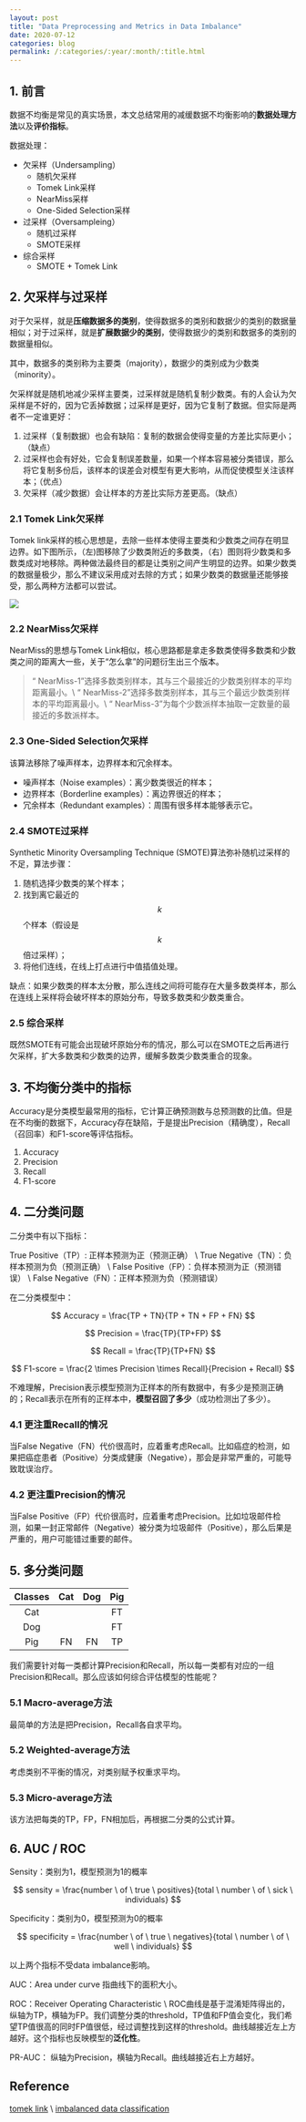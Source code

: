 ```yaml
---
layout: post
title: "Data Preprocessing and Metrics in Data Imbalance"
date: 2020-07-12
categories: blog
permalink: /:categories/:year/:month/:title.html
---
```


## 1. 前言
数据不均衡是常见的真实场景，本文总结常用的减缓数据不均衡影响的**数据处理方法**以及**评价指标**。

数据处理：

- 欠采样（Undersampling）
  - 随机欠采样
  - Tomek Link采样
  - NearMiss采样
  - One-Sided Selection采样
- 过采样（Oversampleing）
  - 随机过采样
  - SMOTE采样
- 综合采样
  - SMOTE + Tomek Link


## 2. 欠采样与过采样

对于欠采样，就是**压缩数据多的类别**，使得数据多的类别和数据少的类别的数据量相似；对于过采样，就是**扩展数据少的类别**，使得数据少的类别和数据多的类别的数据量相似。

其中，数据多的类别称为主要类（majority），数据少的类别成为少数类（minority）。

欠采样就是随机地减少采样主要类，过采样就是随机复制少数类。有的人会认为欠采样是不好的，因为它丢掉数据；过采样是更好，因为它复制了数据。但实际是两者不一定谁更好：
1. 过采样（复制数据）也会有缺陷：复制的数据会使得变量的方差比实际更小；（缺点）
2. 过采样也会有好处，它会复制误差数量，如果一个样本容易被分类错误，那么将它复制多份后，该样本的误差会对模型有更大影响，从而促使模型关注该样本；（优点）
3. 欠采样（减少数据）会让样本的方差比实际方差更高。（缺点）


### 2.1 Tomek Link欠采样

Tomek link采样的核心思想是，去除一些样本使得主要类和少数类之间存在明显边界。如下图所示，（左)图移除了少数类附近的多数类，（右）图则将少数类和多数类成对地移除。两种做法最终目的都是让类别之间产生明显的边界。如果少数类的数据量极少，那么不建议采用成对去除的方式；如果少数类的数据量还能够接受，那么两种方法都可以尝试。

![](/assets/data-preprocessing-and-metrics-in-data-imbalance/tomek_link.png)

### 2.2 NearMiss欠采样

NearMiss的思想与Tomek Link相似，核心思路都是拿走多数类使得多数类和少数类之间的距离大一些，关于“怎么拿”的问题衍生出三个版本。

> “ NearMiss-1”选择多数类别样本，其与三个最接近的少数类别样本的平均距离最小。\\
> “ NearMiss-2”选择多数类别样本，其与三个最远少数类别样本的平均距离最小。\\
> “ NearMiss-3”为每个少数派样本抽取一定数量的最接近的多数派样本。

### 2.3 One-Sided Selection欠采样

该算法移除了噪声样本，边界样本和冗余样本。
- 噪声样本（Noise examples）：离少数类很近的样本；
- 边界样本（Borderline examples）：离边界很近的样本；
- 冗余样本（Redundant examples）：周围有很多样本能够表示它。

### 2.4 SMOTE过采样

Synthetic Minority Oversampling Technique (SMOTE)算法弥补随机过采样的不足，算法步骤：

1. 随机选择少数类的某个样本；
2. 找到离它最近的$$k$$个样本（假设是$$k$$倍过采样）；
3. 将他们连线，在线上打点进行中值插值处理。

缺点：如果少数类的样本太分散，那么连线之间将可能存在大量多数类样本，那么在连线上采样将会破坏样本的原始分布，导致多数类和少数类重合。

### 2.5 综合采样

既然SMOTE有可能会出现破坏原始分布的情况，那么可以在SMOTE之后再进行欠采样，扩大多数类和少数类的边界，缓解多数类少数类重合的现象。


## 3. 不均衡分类中的指标
Accuracy是分类模型最常用的指标，它计算正确预测数与总预测数的比值。但是在不均衡的数据下，Accuracy存在缺陷，于是提出Precision（精确度），Recall（召回率）和F1-score等评估指标。

1. Accuracy
2. Precision
3. Recall
4. F1-score

## 4. 二分类问题
二分类中有以下指标：

True Positive（TP）: 正样本预测为正（预测正确） \\
True Negative（TN）：负样本预测为负（预测正确） \\
False Positive（FP）：负样本预测为正（预测错误） \\
False Negative（FN）：正样本预测为负（预测错误）

在二分类模型中：

$$
Accuracy = \frac{TP + TN}{TP + TN + FP + FN}
$$

$$
Precision = \frac{TP}{TP+FP}
$$

$$
Recall = \frac{TP}{TP+FN}
$$

$$
F1-score = \frac{2 \times Precision \times Recall}{Precision + Recall}
$$

不难理解，Precision表示模型预测为正样本的所有数据中，有多少是预测正确的；Recall表示在所有的正样本中，**模型召回了多少**（成功检测出了多少）。

### 4.1 更注重Recall的情况
当False Negative（FN）代价很高时，应着重考虑Recall。比如癌症的检测，如果把癌症患者（Positive）分类成健康（Negative），那会是非常严重的，可能导致耽误治疗。

### 4.2 更注重Precision的情况
当False Positive（FP）代价很高时，应着重考虑Precision。比如垃圾邮件检测，如果一封正常邮件（Negative）被分类为垃圾邮件（Positive），那么后果是严重的，用户可能错过重要的邮件。

## 5. 多分类问题

|  Classes | Cat | Dog | Pig |
|   :---:  |:---:|:---:|:---:|
|    Cat   |     |     |  FT |
|    Dog   |     |     |  FT |
|    Pig   |  FN |  FN |  TP |

我们需要针对每一类都计算Precision和Recall，所以每一类都有对应的一组Precision和Recall。那么应该如何综合评估模型的性能呢？

### 5.1 Macro-average方法
最简单的方法是把Precision，Recall各自求平均。

### 5.2 Weighted-average方法
考虑类别不平衡的情况，对类别赋予权重求平均。

### 5.3 Micro-average方法
该方法把每类的TP，FP，FN相加后，再根据二分类的公式计算。


## 6. AUC / ROC

Sensity：类别为1，模型预测为1的概率

$$
sensity = \frac{number \ of \ true \ positives}{total \ number \ of \ sick \ individuals}
$$

Specificity：类别为0，模型预测为0的概率

$$
specificity = \frac{number \ of \ true \ negatives}{total \ number \ of \ well \ individuals}
$$

以上两个指标不受data imbalance影响。

AUC：Area under curve
指曲线下的面积大小。

ROC：Receiver Operating Characteristic  \\
ROC曲线是基于混淆矩阵得出的，纵轴为TP，横轴为FP。我们调整分类的threshold，TP值和FP值会变化，我们希望TP值很高的同时FP值很低，经过调整找到这样的threshold。曲线越接近左上方越好。这个指标也反映模型的**泛化性**。

PR-AUC：
纵轴为Precision，横轴为Recall。曲线越接近右上方越好。


## Reference

[tomek link](https://imbalanced-learn.readthedocs.io/en/stable/auto_examples/under-sampling/plot_illustration_tomek_links.html)  \\
[imbalanced data classification](https://chih-ling-hsu.github.io/2017/07/25/Imbalanced-Data-Classification)
